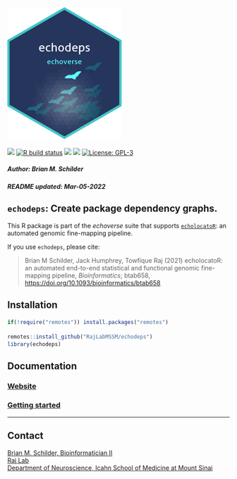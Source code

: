 <img src='https://github.com/RajLabMSSM/echodeps/raw/master/inst/hex/hex.png' height='300'><br><br>
[![](https://img.shields.io/badge/devel%20version-0.99.0-black.svg)](https://github.com/RajLabMSSM/echodeps)
[![R build
status](https://github.com/RajLabMSSM/echodeps/workflows/R-CMD-check-bioc/badge.svg)](https://github.com/RajLabMSSM/echodeps/actions)
[![](https://img.shields.io/github/last-commit/RajLabMSSM/echodeps.svg)](https://github.com/RajLabMSSM/echodeps/commits/master)
[![](https://codecov.io/gh/RajLabMSSM/echodeps/branch/master/graph/badge.svg)](https://codecov.io/gh/RajLabMSSM/echodeps)
[![License:
GPL-3](https://img.shields.io/badge/license-GPL--3-blue.svg)](https://cran.r-project.org/web/licenses/GPL-3)
<h5>
Author: <i>Brian M. Schilder</i>
</h5>
<h5>
README updated: <i>Mar-05-2022</i>
</h5>

## `echodeps`: Create package dependency graphs.

This R package is part of the *echoverse* suite that supports
[`echolocatoR`](https://github.com/RajLabMSSM/echolocatoR): an automated
genomic fine-mapping pipeline.

If you use `echodeps`, please cite:

> Brian M Schilder, Jack Humphrey, Towfique Raj (2021) echolocatoR: an
> automated end-to-end statistical and functional genomic fine-mapping
> pipeline, *Bioinformatics*; btab658,
> <https://doi.org/10.1093/bioinformatics/btab658>

## Installation

``` r
if(!require("remotes")) install.packages("remotes")

remotes::install_github("RajLabMSSM/echodeps")
library(echodeps)
```

## Documentation

### [Website](https://rajlabmssm.github.io/echodeps)

### [Getting started](https://rajlabmssm.github.io/echodeps/articles/echodeps)

<hr>

## Contact

<a href="https://bschilder.github.io/BMSchilder/" target="_blank">Brian
M. Schilder, Bioinformatician II</a>  
<a href="https://rajlab.org" target="_blank">Raj Lab</a>  
<a href="https://icahn.mssm.edu/about/departments/neuroscience" target="_blank">Department
of Neuroscience, Icahn School of Medicine at Mount Sinai</a>
